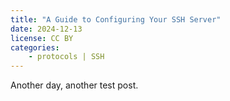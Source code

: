 ```yaml
---
title: "A Guide to Configuring Your SSH Server"
date: 2024-12-13
license: CC BY
categories:
    - protocols | SSH
---
```


Another day, another test post.
